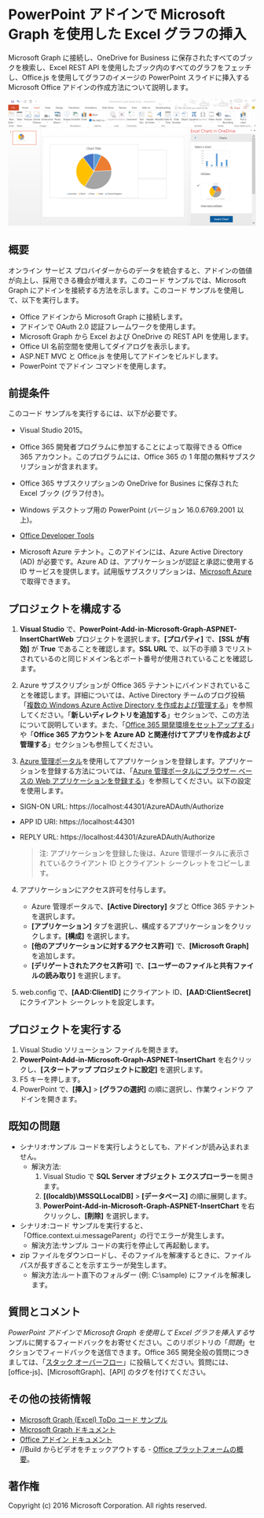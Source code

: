 # PowerPoint アドインで Microsoft Graph を使用した Excel グラフの挿入 

Microsoft Graph に接続し、OneDrive for Business に保存されたすべてのブックを検索し、Excel REST API を使用したブック内のすべてのグラフをフェッチし、Office.js を使用してグラフのイメージの PowerPoint スライドに挿入する Microsoft Office アドインの作成方法について説明します。

![PowerPoint アドインで Microsoft Graph を使用して Excel グラフを挿入するサンプル](../images/InsertChart.png)

## 概要

オンライン サービス プロバイダーからのデータを統合すると、アドインの価値が向上し、採用できる機会が増えます。このコード サンプルでは、Microsoft Graph にアドインを接続する方法を示します。このコード サンプルを使用して、以下を実行します。

* Office アドインから Microsoft Graph に接続します。
* アドインで OAuth 2.0 認証フレームワークを使用します。
* Microsoft Graph から Excel および OneDrive の REST API を使用します。
* Office UI 名前空間を使用してダイアログを表示します。
* ASP.NET MVC と Office.js を使用してアドインをビルドします。 
* PowerPoint でアドイン コマンドを使用します。


## 前提条件
このコード サンプルを実行するには、以下が必要です。

* Visual Studio 2015。

* <a herf="https://profile.microsoft.com/RegSysProfileCenter/wizardnp.aspx?wizid=14b845d0-938c-45af-b061-f798fbb4d170&amp;lcid=1033">Office 365 開発者プログラム</a>に参加することによって取得できる Office 365 アカウント。このプログラムには、Office 365 の 1 年間の無料サブスクリプションが含まれます。

* Office 365 サブスクリプションの OneDrive for Busines に保存された Excel ブック (グラフ付き)。

* Windows デスクトップ用の PowerPoint (バージョン 16.0.6769.2001 以上)。
* [Office Developer Tools](https://www.visualstudio.com/en-us/features/office-tools-vs.aspx)

* Microsoft Azure テナント。このアドインには、Azure Active Directory (AD) が必要です。Azure AD は、アプリケーションが認証と承認に使用する ID サービスを提供します。試用版サブスクリプションは、[Microsoft Azure](https://account.windowsazure.com/SignUp) で取得できます。

## プロジェクトを構成する

1. **Visual Studio** で、**PowerPoint-Add-in-Microsoft-Graph-ASPNET-InsertChartWeb** プロジェクトを選択します。**[プロパティ]** で、**[SSL が有効]** が **True** であることを確認します。**SSL URL** で、以下の手順 3 でリストされているのと同じドメイン名とポート番号が使用されていることを確認します。
 
2. Azure サブスクリプションが Office 365 テナントにバインドされていることを確認します。詳細については、Active Directory チームのブログ投稿「[複数の Windows Azure Active Directory を作成および管理する](http://blogs.technet.com/b/ad/archive/2013/11/08/creating-and-managing-multiple-windows-azure-active-directories.aspx)」を参照してください。「**新しいディレクトリを追加する**」セクションで、この方法について説明しています。また、「[Office 365 開発環境をセットアップする](https://msdn.microsoft.com/office/office365/howto/setup-development-environment#bk_CreateAzureSubscription)」や「**Office 365 アカウントを Azure AD と関連付けてアプリを作成および管理する**」セクションも参照してください。

3. [Azure 管理ポータル](https://manage.windowsazure.com)を使用してアプリケーションを登録します。アプリケーションを登録する方法については、「[Azure 管理ポータルにブラウザー ベースの Web アプリケーションを登録する](https://msdn.microsoft.com/office/office365/HowTo/add-common-consent-manually#bk_RegisterWebApp)」を参照してください。以下の設定を使用します。

 - SIGN-ON URL: https://localhost:44301/AzureADAuth/Authorize 
 - APP ID URI: https://localhost:44301
 - REPLY URL: https://localhost:44301/AzureADAuth/Authorize	

	> 注: アプリケーションを登録した後は、Azure 管理ポータルに表示されているクライアント ID とクライアント シークレットをコピーします。
	 
4. アプリケーションにアクセス許可を付与します。
	*  Azure 管理ポータルで、**[Active Directory]** タブと Office 365 テナントを選択します。
	*  **[アプリケーション]** タブを選択し、構成するアプリケーションをクリックします。**[構成]** を選択します。
	*  **[他のアプリケーションに対するアクセス許可]** で、**[Microsoft Graph]** を追加します。
	*  **[デリゲートされたアクセス許可]** で、**[ユーザーのファイルと共有ファイルの読み取り]** を選択します。

5.  web.config で、**[AAD:ClientID]** にクライアント ID、**[AAD:ClientSecret]** にクライアント シークレットを設定します。 

## プロジェクトを実行する
1. Visual Studio ソリューション ファイルを開きます。 
2. **PowerPoint-Add-in-Microsoft-Graph-ASPNET-InsertChart** を右クリックし、**[スタートアップ プロジェクトに設定]** を選択します。
2. F5 キーを押します。 
3. PowerPoint で、**[挿入]** > **[グラフの選択]** の順に選択し、作業ウィンドウ アドインを開きます。

## 既知の問題

* シナリオ:サンプル コードを実行しようとしても、アドインが読み込まれません。
	* 解決方法: 
		1. Visual Studio で **SQL Server オブジェクト エクスプローラー**を開きます。
		2. **[(localdb)\MSSQLLocalDB]** > **[データベース]** の順に展開します。
		3. **PowerPoint-Add-in-Microsoft-Graph-ASPNET-InsertChart** を右クリックし、**[削除]** を選択します。 
* シナリオ:コード サンプルを実行すると、「Office.context.ui.messageParent」の行でエラーが発生します。	
	* 解決方法:サンプル コードの実行を停止して再起動します。 
* zip ファイルをダウンロードし、そのファイルを解凍するときに、ファイル パスが長すぎることを示すエラーが発生します。
	* 解決方法:ルート直下のフォルダー (例: C:\sample) にファイルを解凍します。

## 質問とコメント
*PowerPoint アドインで Microsoft Graph を使用して Excel グラフを挿入する*サンプルに関するフィードバックをお寄せください。このリポジトリの「*問題*」セクションでフィードバックを送信できます。Office 365 開発全般の質問につきましては、「[スタック オーバーフロー](http://stackoverflow.com/questions/tagged/Office365+API)」に投稿してください。質問には、[office-js]、[MicrosoftGraph]、[API] のタグを付けてください。

## その他の技術情報

* [Microsoft Graph (Excel) ToDo コード サンプル](https://github.com/OfficeDev/Microsoft-Graph-ASPNET-ExcelREST-ToDo)
* [Microsoft Graph ドキュメント](https://graph.microsoft.io/en-us/docs)
* [Office アドイン ドキュメント](https://dev.office.com/docs/add-ins/overview/office-add-ins)
* //Build からビデオをチェックアウトする - [Office プラットフォームの概要](https://channel9.msdn.com/Events/Build/2016/B872 "Office プラットフォームの概要")。

## 著作権
Copyright (c) 2016 Microsoft Corporation. All rights reserved.


